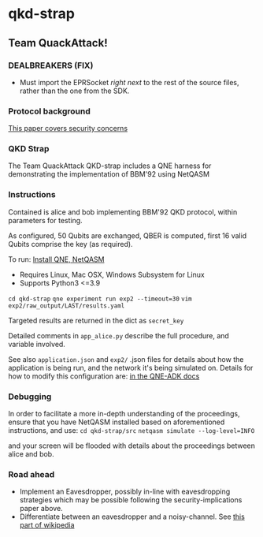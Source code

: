 # qkd-strap

## Team QuackAttack!

### DEALBREAKERS (FIX)
- Must import the EPRSocket *right next* to the rest of the source files, rather than the one from the SDK.

### Protocol background
[This paper covers security concerns](https://www.researchgate.net/publication/252481123_Security_and_implementation_of_differential_phase_shift_quantum_key_distribution_systems)

### QKD Strap
The Team QuackAttack QKD-strap includes a QNE harness for demonstrating the implementation of BBM'92 using NetQASM

### Instructions
Contained is alice and bob implementing BBM'92 QKD protocol, within parameters for testing.

As configured, 50 Qubits are exchanged, QBER is computed, first 16 valid Qubits comprise the key (as required).

To run:
[Install QNE, NetQASM](https://github.com/QuTech-Delft/qne-qchack-2022#pre-requisites)
- Requires Linux, Mac OSX, Windows Subsystem for Linux
- Supports Python3 <=3.9 

`cd qkd-strap`
`qne experiment run exp2 --timeout=30`
`vim exp2/raw_output/LAST/results.yaml`

Targeted results are returned in the dict as `secret_key`

Detailed comments in `app_alice.py` describe the full procedure, and variable involved.

See also `application.json` and `exp2/` .json files for details about how the application is being run, and the network it's being simulated on. Details for how to modify this configuration are: [in the QNE-ADK docs](https://www.quantum-network.com/knowledge-base/qne-adk/)

### Debugging
In order to facilitate a more in-depth understanding of the proceedings, ensure that you have NetQASM installed based on aforementioned instructions, and use:
`cd qkd-strap/src`
`netqasm simulate --log-level=INFO`

and your screen will be flooded with details about the proceedings between alice and bob.

### Road ahead
- Implement an Eavesdropper, possibly in-line with eavesdropping strategies which may be possible following the security-implications paper above.
- Differentiate between an eavesdropper and a noisy-channel. See [this part of wikipedia](https://en.wikipedia.org/wiki/Quantum_key_distribution#Information_reconciliation_and_privacy_amplification)


